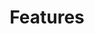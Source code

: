 ---
title: "Features"
description: "Libero consequuntur doloremque amet, cum fugiat ipsam blanditiis corrupti praesentium quis."
draft: false
layout: "features"

features:
  subtitle: "Capten stack"
  subtitle_color: ""
  title: "Agnostic platform that always stays with you to Empower Engineers"
  title_color: ""
  button:
    enable: true
    label: "View Details"
    #icon: "fas fa-arrow-right"
    link: "capten"

  # features_blocks
  features_blocks:
  - title: "Capten"
    title_color: ""
    icon: "fas fa-cubes"
    icon_color: ""
    content: "Engineering Enablement with DevSecOps, Platform Engineering, Self-Service, Software Supply Chain Security and Universal Integration. One Captain to manage your evolution."
    content_color: ""

  - title: "Compage"
    title_color: ""
    icon: "far fa-lightbulb"
    icon_color: ""
    content: "Diagram to Code. Generate code in your favorite programming language for backend applications."
    content_color: ""
    
  - title: "Quality-Trace"
    title_color: ""
    icon: "far fa-flag"
    icon_color: ""
    content: "openTelemetry based functional testing for new generation applications for your full stack."
    content_color: ""
    
  - title: "Opty"
    title_color: ""
    icon: "far fa-gem"
    icon_color: ""
    content: "Proactive solution to reduce carbon emmission, and optimize Performance and Cost of workloads in Kubernetes."
    content_color: ""
    
  - title: "KubViz"
    title_color: ""
    icon: "fas fa-globe"
    icon_color: ""
    content: "Trace what is happening in your git repos, container registry and kubernetes with ease."
    content_color: ""
    
  - title: "Tarian"
    title_color: ""
    icon: "fas fa-hourglass-start"
    icon_color: ""
    content: "Run-time security for Kubernetes for threat elimination using eBPF."
    content_color: ""
    
  # - title: "Tarian"
  #   title_color: ""
  #   icon: "fas fa-magic"
  #   icon_color: ""
  #   content: "Lorem ipsum dolor sit amt ita hwrweet, conse ctetur adipsiscing elit. Purus, done rfec nunc eros"
  #   content_color: ""
---